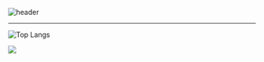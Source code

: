 
![header](https://capsule-render.vercel.app/api?type=waving&color=auto&height=200&section=header&text=takeitEasyhwan&fontSize=90)

* * *

![Top Langs](https://github-readme-stats.vercel.app/api/top-langs/?username=takeitEasyhwan&layout=compact&theme=dark)


![](https://boj.profilecard.kr/info?username=wlghks0508)

